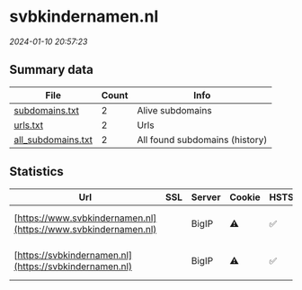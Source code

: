 # svbkindernamen.nl
*2024-01-10 20:57:23*
## Summary data
| File       | Count | Info |
|------------|-------|------|
|[subdomains.txt](/data/svbkindernamen.nl/subdomains.txt)|2|Alive subdomains|
|[urls.txt](/data/svbkindernamen.nl/urls.txt)|2|Urls|
|[all_subdomains.txt](/data/svbkindernamen.nl/all_subdomains.txt)|2|All found subdomains (history)|
## Statistics
| Url | SSL | Server | Cookie | HSTS | CSP | XFO | XXP | RP | Tech |Title |
|------------|-------|------|------|------|------|------|------|------|------|------|
|[https://www.svbkindernamen.nl](https://www.svbkindernamen.nl)| |BigIP|:warning: |:white_check_mark: | :white_check_mark:| :white_check_mark: | :white_check_mark: | :white_check_mark: |F5 BigIP HSTS||
|[https://svbkindernamen.nl](https://svbkindernamen.nl)| |BigIP|:warning: |:white_check_mark: | :white_check_mark:| :white_check_mark: | :white_check_mark: | :white_check_mark: |F5 BigIP HSTS||